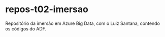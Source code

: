# repos-t02-imersao
Repositório da imersão em Azure Big Data, com o Luiz Santana, contendo os códigos do ADF.
